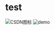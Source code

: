 # test
![CSDN图标](https://img-blog.csdn.net/20180821201152344?watermark/2/text/aHR0cHM6Ly9ibG9nLmNzZG4ubmV0L3BmeXN3/font/5a6L5L2T/fontsize/400/fill/I0JBQkFCMA==/dissolve/70 )
![demo](https://github.com/pfysw/JunQi/raw/master/GUI/res/demo.png)